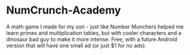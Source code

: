# NumCrunch-Academy
A math game I made for my son - just like Number Munchers helped me learn primes and multiplication tables, but with cooler characters and a dinosaur bad guy to make it more intense. Free, with a future Android version that will have one small ad (or just $1 for no ads).
